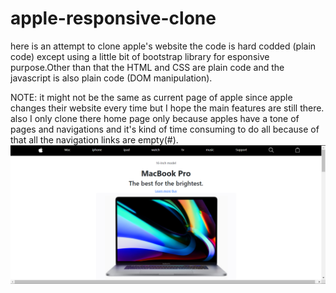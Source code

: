 # apple-responsive-clone
here is an attempt to clone apple's website
the code is hard codded (plain code) except using a little bit of bootstrap library for esponsive purpose.Other than that the HTML and CSS are plain code and the javascript is also plain code (DOM manipulation).

NOTE: it might not be the same as current page of apple since apple changes their website every time but I hope the main features are still there.
      also I only clone there home page only because apples have a tone of pages and navigations and it's kind of time consuming to do all  because of that all the navigation links are empty(#). 
![homepage](https://github.com/solomonsitot/apple-responsive-clone/blob/main/images/apple1.png)
